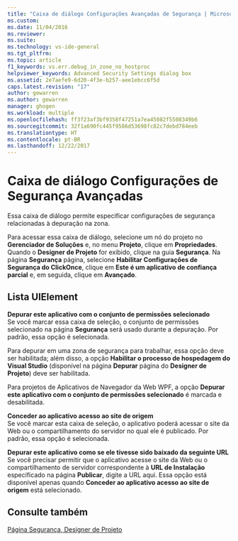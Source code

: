 ```yaml
---
title: "Caixa de diálogo Configurações Avançadas de Segurança | Microsoft Docs"
ms.custom: 
ms.date: 11/04/2016
ms.reviewer: 
ms.suite: 
ms.technology: vs-ide-general
ms.tgt_pltfrm: 
ms.topic: article
f1_keywords: vs.err.debug_in_zone_no_hostproc
helpviewer_keywords: Advanced Security Settings dialog box
ms.assetid: 2e7aefe9-6d20-4f3e-b257-aee1ebcc6f5d
caps.latest.revision: "17"
author: gewarren
ms.author: gewarren
manager: ghogen
ms.workload: multiple
ms.openlocfilehash: ff3f23af3bf9358f47251a7ea45082f5508349b6
ms.sourcegitcommit: 32f1a690fc445f9586d53698fc82c7debd784eeb
ms.translationtype: HT
ms.contentlocale: pt-BR
ms.lasthandoff: 12/22/2017
---
```

# <a name="advanced-security-settings-dialog-box"></a>Caixa de diálogo Configurações de Segurança Avançadas
Essa caixa de diálogo permite especificar configurações de segurança relacionadas à depuração na zona.  
  
 Para acessar essa caixa de diálogo, selecione um nó do projeto no **Gerenciador de Soluções** e, no menu **Projeto**, clique em **Propriedades**. Quando o **Designer de Projeto** for exibido, clique na guia **Segurança**. Na página **Segurança** página, selecione **Habilitar Configurações de Segurança do ClickOnce**, clique em **Este é um aplicativo de confiança parcial** e, em seguida, clique em **Avançado**.  
  
## <a name="uielement-list"></a>Lista UIElement  
 **Depurar este aplicativo com o conjunto de permissões selecionado**  
 Se você marcar essa caixa de seleção, o conjunto de permissões selecionado na página **Segurança** será usado durante a depuração. Por padrão, essa opção é selecionada.  
  
 Para depurar em uma zona de segurança para trabalhar, essa opção deve ser habilitada; além disso, a opção **Habilitar o processo de hospedagem do Visual Studio** (disponível na página **Depurar** página do **Designer de Projeto**) deve ser habilitada.  
  
 Para projetos de Aplicativos de Navegador da Web WPF, a opção **Depurar este aplicativo com o conjunto de permissões selecionado** é marcada e desabilitada.  
  
 **Conceder ao aplicativo acesso ao site de origem**  
 Se você marcar esta caixa de seleção, o aplicativo poderá acessar o site da Web ou o compartilhamento do servidor no qual ele é publicado. Por padrão, essa opção é selecionada.  
  
 **Depurar este aplicativo como se ele tivesse sido baixado da seguinte URL**  
 Se você precisar permitir que o aplicativo acesse o site da Web ou o compartilhamento de servidor correspondente à **URL de Instalação** especificado na página **Publicar**, digite a URL aqui. Essa opção está disponível apenas quando **Conceder ao aplicativo acesso ao site de origem** está selecionado.  
  
## <a name="see-also"></a>Consulte também  
 [Página Segurança, Designer de Projeto](../../ide/reference/security-page-project-designer.md)